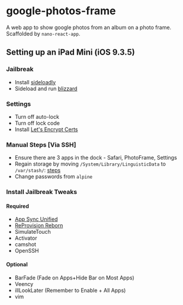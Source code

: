 # google-photos-frame

A web app to show google photos from an album on a photo frame.
Scaffolded by `nano-react-app`.

## Setting up an iPad Mini (iOS 9.3.5)

### Jailbreak

- Install [sideloadly](https://sideloadly.io/)
- Sideload and run [blizzard](https://github.com/GeoSn0w/Blizzard-Jailbreak-9/releases)

### Settings

- Turn off auto-lock
- Turn off lock code
- Install [Let's Encrypt Certs](https://cydia.invoxiplaygames.uk/certificates/)

### Manual Steps [Via SSH]

- Ensure there are 3 apps in the dock - Safari, PhotoFrame, Settings
- Regain storage by moving `/System/Library/LinguisticData` to `/var/stash/`: [steps](https://www.reddit.com/r/jailbreak/comments/5xtdt6/tutorial_discussion_solve_and_fix_100_full_system/)
- Change passwords from `alpine`

### Install Jailbreak Tweaks

#### Required

- [App Sync Unified](http://cydia.akemi.ai)
- [ReProvision Reborn](https://repo.satoh.dev)
- SimulateTouch
- Activator
- camshot
- OpenSSH

#### Optional

- BarFade (Fade on Apps+Hide Bar on Most Apps)
- Veency
- illLookLater (Remember to Enable + All Apps)
- vim

